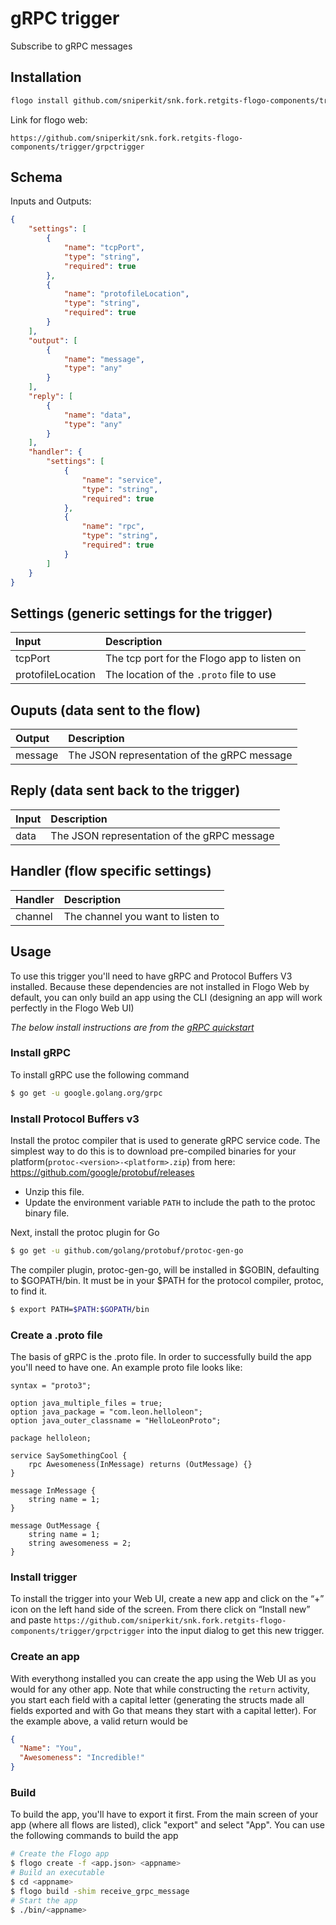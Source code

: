 # gRPC trigger

Subscribe to gRPC messages

## Installation

```bash
flogo install github.com/sniperkit/snk.fork.retgits-flogo-components/trigger/grpctrigger
```
Link for flogo web:
```
https://github.com/sniperkit/snk.fork.retgits-flogo-components/trigger/grpctrigger
```

## Schema
Inputs and Outputs:

```json
{
    "settings": [
        {
            "name": "tcpPort",
            "type": "string",
            "required": true
        },
        {
            "name": "protofileLocation",
            "type": "string",
            "required": true
        }
    ],
    "output": [
        {
            "name": "message",
            "type": "any"
        }
    ],
    "reply": [
        {
            "name": "data",
            "type": "any"
        }
    ],
    "handler": {
        "settings": [
            {
                "name": "service",
                "type": "string",
                "required": true
            },
            {
                "name": "rpc",
                "type": "string",
                "required": true
            }
        ]
    }
}
```
## Settings (generic settings for the trigger)
| Input             | Description                                  |
|:------------------|:---------------------------------------------|
| tcpPort           | The tcp port for the Flogo app to listen on  |
| protofileLocation | The location of the `.proto` file to use     |

## Ouputs (data sent to the flow)
| Output       | Description                                                  |
|:-------------|:-------------------------------------------------------------|
| message      | The JSON representation of the gRPC message                  |

## Reply (data sent back to the trigger)
| Input | Description                                  |
|:------|:---------------------------------------------|
| data  | The JSON representation of the gRPC message  |

## Handler (flow specific settings)
| Handler   | Description                                   |
|:----------|:----------------------------------------------|
| channel   | The channel you want to listen to             |

## Usage
To use this trigger you'll need to have gRPC and Protocol Buffers V3 installed. Because these dependencies are not installed in Flogo Web by default, you can only build an app using the CLI (designing an app will work perfectly in the Flogo Web UI)

_The below install instructions are from the [gRPC quickstart](https://grpc.io/docs/quickstart/go.html)_

### Install gRPC
To install gRPC use the following command
```bash
$ go get -u google.golang.org/grpc
```

### Install Protocol Buffers v3
Install the protoc compiler that is used to generate gRPC service code. The simplest way to do this is to download pre-compiled binaries for your platform(`protoc-<version>-<platform>.zip`) from here: https://github.com/google/protobuf/releases

* Unzip this file.
* Update the environment variable `PATH` to include the path to the protoc binary file.

Next, install the protoc plugin for Go
```bash
$ go get -u github.com/golang/protobuf/protoc-gen-go
```

The compiler plugin, protoc-gen-go, will be installed in $GOBIN, defaulting to $GOPATH/bin. It must be in your $PATH for the protocol compiler, protoc, to find it.
```bash
$ export PATH=$PATH:$GOPATH/bin
```

### Create a .proto file
The basis of gRPC is the .proto file. In order to successfully build the app you'll need to have one. An example proto file looks like:
```
syntax = "proto3";

option java_multiple_files = true;
option java_package = "com.leon.helloleon";
option java_outer_classname = "HelloLeonProto";

package helloleon;

service SaySomethingCool {
    rpc Awesomeness(InMessage) returns (OutMessage) {}
}

message InMessage {
    string name = 1;
}

message OutMessage {
    string name = 1;
    string awesomeness = 2;
}
```

### Install trigger
To install the trigger into your Web UI, create a new app and click on the “+” icon on the left hand side of the screen. From there click on “Install new” and paste `https://github.com/sniperkit/snk.fork.retgits-flogo-components/trigger/grpctrigger` into the input dialog to get this new trigger.

### Create an app
With everythong installed you can create the app using the Web UI as you would for any other app. Note that while constructing the `return` activity, you start each field with a capital letter (generating the structs made all fields exported and with Go that means they start with a capital letter). For the example above, a valid return would be
```json
{
  "Name": "You",
  "Awesomeness": "Incredible!"
}
```

### Build
To build the app, you'll have to export it first. From the main screen of your app (where all flows are listed), click "export" and select "App". You can use the following commands to build the app
```bash
# Create the Flogo app
$ flogo create -f <app.json> <appname>
# Build an executable
$ cd <appname>
$ flogo build -shim receive_grpc_message
# Start the app
$ ./bin/<appname>
```